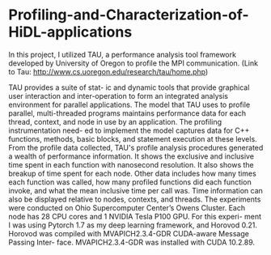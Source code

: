 # Profiling-and-Characterization-of-HiDL-applications
In this project, I utilized TAU, a performance analysis tool framework developed by University of Oregon to profile the MPI communication.
(Link to Tau: http://www.cs.uoregon.edu/research/tau/home.php) 

TAU provides a suite of stat- ic and dynamic tools that provide graphical user interaction and inter-operation to form an integrated analysis environment for parallel applications. The model that TAU uses to profile parallel, multi-threaded programs maintains performance data for each thread, context, and node in use by an application. The profiling instrumentation need- ed to implement the model captures data for C++ functions, methods, basic blocks, and statement execution at these levels.
From the profile data collected, TAU's profile analysis procedures generated a wealth of performance information. It shows the exclusive and inclusive time spent in each function with nanosecond resolution. It also shows the breakup of time spent for each node. Other data includes how many times each function was called, how many
profiled functions did each function invoke, and what the mean inclusive time per call was. Time information can also be displayed relative to nodes, contexts, and threads.
The experiments were conducted on Ohio Supercomputer Center’s Owens Cluster. Each node has 28 CPU cores and 1 NVIDIA Tesla P100 GPU. For this experi- ment I was using Pytorch 1.7 as my deep learning framework, and Horovod 0.21. Horovod was compiled with MVAPICH2.3.4-GDR CUDA-aware Message Passing Inter- face. MVAPICH2.3.4-GDR was installed with CUDA 10.2.89.
